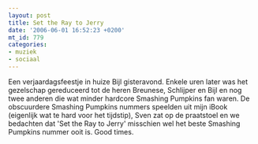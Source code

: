 ```yaml
---
layout: post
title: Set the Ray to Jerry
date: '2006-06-01 16:52:23 +0200'
mt_id: 779
categories:
- muziek
- sociaal
---
```

Een verjaardagsfeestje in huize Bijl gisteravond. Enkele uren later was het gezelschap gereduceerd tot de heren Breunese, Schlijper en Bijl en nog twee anderen die wat minder hardcore Smashing Pumpkins fan waren. De obscuurdere Smashing Pumpkins nummers speelden uit mijn iBook (eigenlijk wat te hard voor het tijdstip), Sven zat op de praatstoel en we bedachten dat 'Set the Ray to Jerry' misschien wel het beste Smashing Pumpkins nummer ooit is. Good times.

